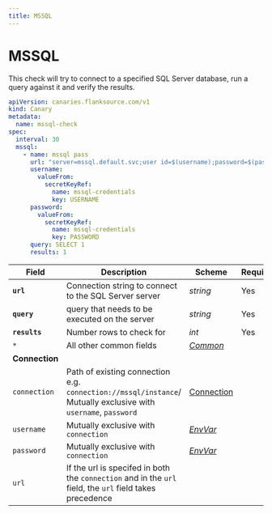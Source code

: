 ```yaml
---
title: MSSQL
---
```


# <Icon name="mssql"/> MSSQL

This check will try to connect to a specified SQL Server database, run a query against it and verify the results.

```yaml
apiVersion: canaries.flanksource.com/v1
kind: Canary
metadata:
  name: mssql-check
spec:
  interval: 30
  mssql:
    - name: mssql pass
      url: "server=mssql.default.svc;user id=$(username);password=$(password);port=1433;database=master"
      username:
        valueFrom:
          secretKeyRef:
            name: mssql-credentials
            key: USERNAME
      password:
        valueFrom:
          secretKeyRef:
            name: mssql-credentials
            key: PASSWORD
      query: SELECT 1
      results: 1
```

| Field | Description | Scheme | Required |
| ----- | ----------- | ------ | -------- |
| **`url`** | Connection string to connect to the SQL Server server | *string* | Yes |
| **`query`** | query that needs to be executed on the server | *string* | Yes |
| **`results`** | Number rows to check for | *int* | Yes |
| `*` | All other common fields | [*Common*](common) |  |
| **Connection** |  |  | |
| `connection` | Path of existing connection e.g. `connection://mssql/instance`/ Mutually exclusive with `username`, `password` <br/> <Commercial/> | [Connection](../../concepts/connections) | |
| `username` | Mutually exclusive with `connection` | [*EnvVar*](../../concepts/authentication/#envvar) | |
| `password` | Mutually exclusive with `connection` | [*EnvVar*](../../concepts/authentication/#envvar) | |
| `url` | If the url is specifed in both the `connection` and in the `url` field, the `url` field takes precedence |  | |
